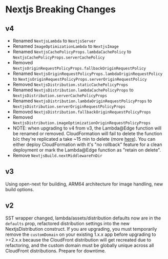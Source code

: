 # Nextjs Breaking Changes

## v4
- Renamed `NextjsLambda` to `NextjsServer`
- Renamed `ImageOptimizationLambda` to `NextjsImage`
- Renamed `NextjsCachePolicyProps.lambdaCachePolicy` to `NextjsCachePolicyProps.serverCachePolicy`
- Removed `NextjsOriginRequestPolicyProps.fallbackOriginRequestPolicy`
- Renamed `NextjsOriginRequestPolicyProps.lambdaOriginRequestPolicy` to `NextjsOriginRequestPolicyProps.serverOriginRequestPolicy`
- Removed `NextjsDistribution.staticCachePolicyProps`
- Renamed `NextjsDistribution.lambdaCachePolicyProps` to `NextjsDistribution.serverCachePolicyProps`
- Renamed `NextjsDistribution.lambdaOriginRequestPolicyProps` to `NextjsDistribution.serverOriginRequestPolicyProps`
- Removed `NextjsDistribution.fallbackOriginRequestPolicyProps`
- Removed `NextjsDistribution.imageOptimizationOriginRequestPolicyProps`
- NOTE: when upgrading to v4 from v3, the Lambda@Edge function will be renamed or removed. CloudFormation will fail to delete the function b/c they're replicated a take ~15 min to delete (more [here](https://docs.aws.amazon.com/AmazonCloudFront/latest/DeveloperGuide/lambda-edge-delete-replicas.html)). You can either deploy CloudFormation with it's "no rollback" feature for a clean deployment or mark the Lambda@Edge function as "retain on delete".
- Remove `NextjsBuild.nextMiddlewareFnDir`

## v3
Using open-next for building, ARM64 architecture for image handling, new build options.

## v2
SST wrapper changed, lambda/assets/distribution defaults now are in the `defaults` prop, refactored distribution settings into the new NextjsDistribution construct. If you are upgrading, you must temporarily remove the `customDomain` on your existing 1.x.x app before upgrading to >=2.x.x because the CloudFront distribution will get recreated due to refactoring, and the custom domain must be globally unique across all CloudFront distributions. Prepare for downtime.